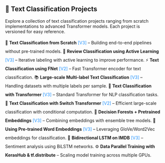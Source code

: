<h2>📂 Text Classification Projects</h2> <p> Explore a collection of text classification projects ranging from scratch implementations to advanced Transformer models. Each project is versioned for easy reference. </p> <div style="line-height: 2.0;"> 📝 <b>Text Classification from Scratch</b> <span style="color: #1E90FF;">[V3]</span> – Building end-to-end pipelines without pre-trained models. 📄 <b>Review Classification using Active Learning</b> <span style="color: #1E90FF;">[V3]</span> – Iterative labeling with active learning to improve performance. ⚡ <b>Text Classification using FNet</b> <span style="color: #1E90FF;">[V2]</span> – Fast Transformer encoder for text classification. 📚 <b>Large-scale Multi-label Text Classification</b> <span style="color: #1E90FF;">[V3]</span> – Handling datasets with multiple labels per sample. 🔧 <b>Text Classification with Transformer</b> <span style="color: #1E90FF;">[V3]</span> – Standard Transformer for NLP classification tasks. 🚀 <b>Text Classification with Switch Transformer</b> <span style="color: #1E90FF;">[V2]</span> – Efficient large-scale classification with conditional computation. 🌲 <b>Decision Forests + Pretrained Embeddings</b> <span style="color: #1E90FF;">[V3]</span> – Combining embeddings with ensemble tree models. 🎯 <b>Using Pre-trained Word Embeddings</b> <span style="color: #1E90FF;">[V3]</span> – Leveraging GloVe/Word2Vec embeddings for classification. 🔄 <b>Bidirectional LSTM on IMDB</b> <span style="color: #1E90FF;">[V3]</span> – Sentiment analysis using BiLSTM networks. ⚙️ <b>Data Parallel Training with KerasHub & tf.distribute</b> – Scaling model training across multiple GPUs. </div>
